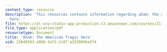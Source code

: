 ```yaml
---
content_type: resource
description: 'This resources contains information regarding ahab: the american yragic
  hero. '
file: https://ol-ocw-studio-app-production.s3.amazonaws.com/courses/21l-501-the-american-novel-stranger-and-stranger-spring-2013/236d6593a0883af32c87a323084be2f4_MIT21L_501S13_essay1Sam2.pdf
file_type: application/pdf
resourcetype: Document
title: 'Ahab: The American Tragic Hero'
uid: 236d6593-a088-3af3-2c87-a323084be2f4
---
```

